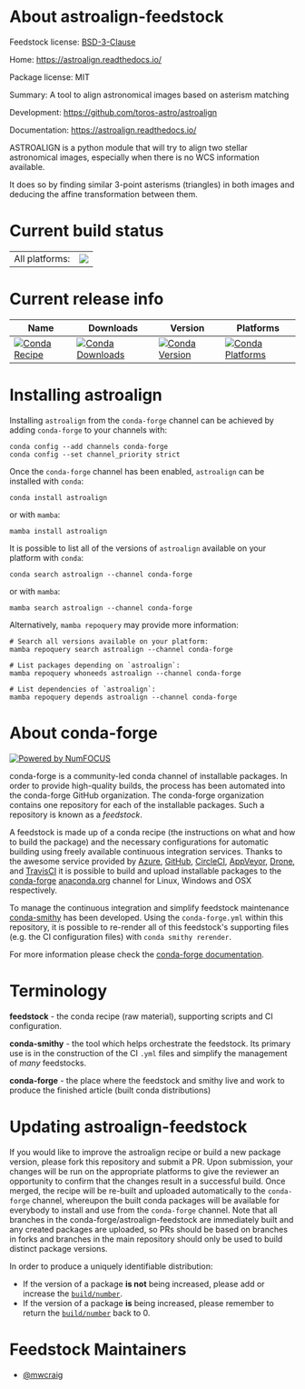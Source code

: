 About astroalign-feedstock
==========================

Feedstock license: [BSD-3-Clause](https://github.com/conda-forge/astroalign-feedstock/blob/main/LICENSE.txt)

Home: https://astroalign.readthedocs.io/

Package license: MIT

Summary: A tool to align astronomical images based on asterism matching

Development: https://github.com/toros-astro/astroalign

Documentation: https://astroalign.readthedocs.io/

ASTROALIGN is a python module that will try to align two stellar
astronomical images, especially when there is no WCS information available.

It does so by finding similar 3-point asterisms (triangles) in both images
and deducing the affine transformation between them.


Current build status
====================


<table><tr><td>All platforms:</td>
    <td>
      <a href="https://dev.azure.com/conda-forge/feedstock-builds/_build/latest?definitionId=10303&branchName=main">
        <img src="https://dev.azure.com/conda-forge/feedstock-builds/_apis/build/status/astroalign-feedstock?branchName=main">
      </a>
    </td>
  </tr>
</table>

Current release info
====================

| Name | Downloads | Version | Platforms |
| --- | --- | --- | --- |
| [![Conda Recipe](https://img.shields.io/badge/recipe-astroalign-green.svg)](https://anaconda.org/conda-forge/astroalign) | [![Conda Downloads](https://img.shields.io/conda/dn/conda-forge/astroalign.svg)](https://anaconda.org/conda-forge/astroalign) | [![Conda Version](https://img.shields.io/conda/vn/conda-forge/astroalign.svg)](https://anaconda.org/conda-forge/astroalign) | [![Conda Platforms](https://img.shields.io/conda/pn/conda-forge/astroalign.svg)](https://anaconda.org/conda-forge/astroalign) |

Installing astroalign
=====================

Installing `astroalign` from the `conda-forge` channel can be achieved by adding `conda-forge` to your channels with:

```
conda config --add channels conda-forge
conda config --set channel_priority strict
```

Once the `conda-forge` channel has been enabled, `astroalign` can be installed with `conda`:

```
conda install astroalign
```

or with `mamba`:

```
mamba install astroalign
```

It is possible to list all of the versions of `astroalign` available on your platform with `conda`:

```
conda search astroalign --channel conda-forge
```

or with `mamba`:

```
mamba search astroalign --channel conda-forge
```

Alternatively, `mamba repoquery` may provide more information:

```
# Search all versions available on your platform:
mamba repoquery search astroalign --channel conda-forge

# List packages depending on `astroalign`:
mamba repoquery whoneeds astroalign --channel conda-forge

# List dependencies of `astroalign`:
mamba repoquery depends astroalign --channel conda-forge
```


About conda-forge
=================

[![Powered by
NumFOCUS](https://img.shields.io/badge/powered%20by-NumFOCUS-orange.svg?style=flat&colorA=E1523D&colorB=007D8A)](https://numfocus.org)

conda-forge is a community-led conda channel of installable packages.
In order to provide high-quality builds, the process has been automated into the
conda-forge GitHub organization. The conda-forge organization contains one repository
for each of the installable packages. Such a repository is known as a *feedstock*.

A feedstock is made up of a conda recipe (the instructions on what and how to build
the package) and the necessary configurations for automatic building using freely
available continuous integration services. Thanks to the awesome service provided by
[Azure](https://azure.microsoft.com/en-us/services/devops/), [GitHub](https://github.com/),
[CircleCI](https://circleci.com/), [AppVeyor](https://www.appveyor.com/),
[Drone](https://cloud.drone.io/welcome), and [TravisCI](https://travis-ci.com/)
it is possible to build and upload installable packages to the
[conda-forge](https://anaconda.org/conda-forge) [anaconda.org](https://anaconda.org/)
channel for Linux, Windows and OSX respectively.

To manage the continuous integration and simplify feedstock maintenance
[conda-smithy](https://github.com/conda-forge/conda-smithy) has been developed.
Using the ``conda-forge.yml`` within this repository, it is possible to re-render all of
this feedstock's supporting files (e.g. the CI configuration files) with ``conda smithy rerender``.

For more information please check the [conda-forge documentation](https://conda-forge.org/docs/).

Terminology
===========

**feedstock** - the conda recipe (raw material), supporting scripts and CI configuration.

**conda-smithy** - the tool which helps orchestrate the feedstock.
                   Its primary use is in the construction of the CI ``.yml`` files
                   and simplify the management of *many* feedstocks.

**conda-forge** - the place where the feedstock and smithy live and work to
                  produce the finished article (built conda distributions)


Updating astroalign-feedstock
=============================

If you would like to improve the astroalign recipe or build a new
package version, please fork this repository and submit a PR. Upon submission,
your changes will be run on the appropriate platforms to give the reviewer an
opportunity to confirm that the changes result in a successful build. Once
merged, the recipe will be re-built and uploaded automatically to the
`conda-forge` channel, whereupon the built conda packages will be available for
everybody to install and use from the `conda-forge` channel.
Note that all branches in the conda-forge/astroalign-feedstock are
immediately built and any created packages are uploaded, so PRs should be based
on branches in forks and branches in the main repository should only be used to
build distinct package versions.

In order to produce a uniquely identifiable distribution:
 * If the version of a package **is not** being increased, please add or increase
   the [``build/number``](https://docs.conda.io/projects/conda-build/en/latest/resources/define-metadata.html#build-number-and-string).
 * If the version of a package **is** being increased, please remember to return
   the [``build/number``](https://docs.conda.io/projects/conda-build/en/latest/resources/define-metadata.html#build-number-and-string)
   back to 0.

Feedstock Maintainers
=====================

* [@mwcraig](https://github.com/mwcraig/)

